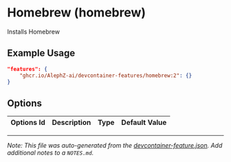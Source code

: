 
# Homebrew (homebrew)

Installs Homebrew

## Example Usage

```json
"features": {
    "ghcr.io/AlephZ-ai/devcontainer-features/homebrew:2": {}
}
```

## Options

| Options Id | Description | Type | Default Value |
|-----|-----|-----|-----|




---

_Note: This file was auto-generated from the [devcontainer-feature.json](https://github.com/AlephZ-ai/devcontainer-features/blob/main/src/homebrew/devcontainer-feature.json).  Add additional notes to a `NOTES.md`._
